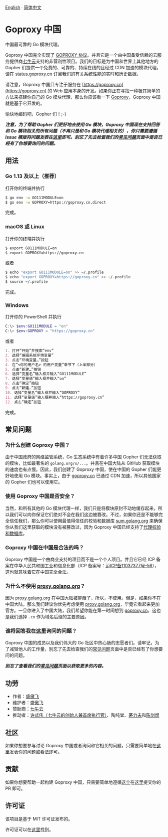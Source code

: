 [English](README.md) ∙ [简体中文](README.zh-CN.md)

# Goproxy 中国

中国最可靠的 Go 模块代理。

Goproxy 中国完全实现了 [GOPROXY 协议](https://golang.org/ref/mod#goproxy-protocol)。并且它是一个由中国备受信赖的云服务提供商[七牛云](https://www.qiniu.com)支持的非营利性项目。我们的目标是为中国和世界上其他地方的 Gopher 们提供一个免费的、可靠的、持续在线的且经过 CDN 加速的模块代理。请在 [status.goproxy.cn](https://status.goproxy.cn) 订阅我们的有关系统性能的实时和历史数据。

请注意，Goproxy 中国只专注于服务在 [https://goproxy.cn](https://goproxy.cn) 的 Web 应用本身的开发。如果你正在寻找一种极其简单的方法来搭建你自己的 Go 模块代理，那么你应该看一下 [Goproxy](https://github.com/goproxy/goproxy)，Goproxy 中国就是基于它开发的。

愉快地编码吧，Gopher 们！;-)

***注意，为了帮助 Gopher 们更好地去使用 Go 模块，Goproxy 中国现在支持回答和 Go 模块相关的所有问题（不再只是和 Go 模块代理相关的），你只需要遵循 Issue 模版将问题发表在[这里](https://github.com/goproxy/goproxy.cn/issues/new?assignees=&labels=&template=new-question.zh-CN.md&title=%E9%97%AE%E9%A2%98%EF%BC%9A)即可。别忘了先去检查我们的[常见问题](https://goproxy.cn/faq)页面中是否已经有了你想要询问的问题。***

## 用法

### Go 1.13 及以上（推荐）

打开你的终端并执行

```bash
$ go env -w GO111MODULE=on
$ go env -w GOPROXY=https://goproxy.cn,direct
```

完成。

### macOS 或 Linux

打开你的终端并执行

```bash
$ export GO111MODULE=on
$ export GOPROXY=https://goproxy.cn
```

或者

```bash
$ echo "export GO111MODULE=on" >> ~/.profile
$ echo "export GOPROXY=https://goproxy.cn" >> ~/.profile
$ source ~/.profile
```

完成。

### Windows

打开你的 PowerShell 并执行

```powershell
C:\> $env:GO111MODULE = "on"
C:\> $env:GOPROXY = "https://goproxy.cn"
```

或者

```md
1. 打开“开始”并搜索“env”
2. 选择“编辑系统环境变量”
3. 点击“环境变量…”按钮
4. 在“<你的用户名> 的用户变量”章节下（上半部分）
5. 点击“新建…”按钮
6. 选择“变量名”输入框并输入“GO111MODULE”
7. 选择“变量值”输入框并输入“on”
8. 点击“确定”按钮
9. 点击“新建…”按钮
10. 选择“变量名”输入框并输入“GOPROXY”
11. 选择“变量值”输入框并输入“https://goproxy.cn”
12. 点击“确定”按钮
```

完成。

## 常见问题

### 为什么创建 Goproxy 中国？

由于中国政府的网络监管系统，Go 生态系统中有着许多中国 Gopher 们无法获取的模块，比如最著名的 `golang.org/x/...`。并且在中国大陆从 GitHub 获取模块的速度也有点慢。因此，我们创建了 Goproxy 中国，使在中国的 Gopher 们能更好地使用 Go 模块。事实上，由于 [goproxy.cn](https://goproxy.cn) 已通过 CDN 加速，所以其他国家的 Gopher 们也可以使用它。

### 使用 Goproxy 中国是否安全？

当然，和所有其他的 Go 模块代理一样，我们只是将模块原封不动地缓存起来，所以我们可以向你保证它们绝对不会在我们这边被篡改。不过，如果你还是不能够完全信任我们，那么你可以使用最值得信任的校验和数据库 [sum.golang.org](https://sum.golang.org) 来确保你从我们这里获取的模块没有被篡改过，因为 Goproxy 中国已经支持了[代理校验和数据库](https://golang.org/design/25530-sumdb#proxying-a-checksum-database)。

### Goproxy 中国在中国是合法的吗？

Goproxy 中国是一个由商业支持的项目而不是一个个人项目。并且它已经 ICP 备案在中华人民共和国工业和信息化部（ICP 备案号：[沪ICP备11037377号-56](https://beian.miit.gov.cn)），这也就意味着它在中国完全合法。

### 为什么不使用 [proxy.golang.org](https://proxy.golang.org)？

因为 [proxy.golang.org](https://proxy.golang.org) 在中国大陆被屏蔽了，所以，不使用。但是，如果你不在中国大陆，那么我们建议你优先考虑使用 [proxy.golang.org](https://proxy.golang.org)，毕竟它看起来更加官方。一旦你进入了中国大陆，我们希望你能在第一时间想到 [goproxy.cn](https://goproxy.cn)，这也是我们选择 `.cn` 作为域名后缀的主要原因。

### 谁将回答我在[这里](https://github.com/goproxy/goproxy.cn/issues/new?assignees=&labels=&template=questions-related-to-go-modules.zh-CN.md&title=Go+%E6%A8%A1%E5%9D%97%EF%BC%9A)询问的问题？

Goproxy 中国的成员以及我们伟大的 Go 社区中热心肠的志愿者们。请牢记，为了减轻他人的工作量，别忘了先去检查我们的[常见问题](https://goproxy.cn/faq)页面中是否已经有了你想要问的问题。

***别忘了查看我们的[常见问题](https://goproxy.cn/faq)页面以获取更多的内容。***

## 功劳

* 作者：[盛傲飞](https://aofeisheng.com)
* 维护者：[盛傲飞](https://aofeisheng.com)
* 赞助商：[七牛云](https://www.qiniu.com)
* 推动者：[许式伟（七牛云的创始人兼首席执行官）](https://baike.baidu.com/item/许式伟)、陶纯堂、[茅力夫](https://github.com/forrest-mao)和[陈剑煜](https://github.com/eddycjy)

## 社区

如果你想要参与讨论 Goproxy 中国或者询问和它相关的问题，只需要简单地在[这里](https://github.com/goproxy/goproxy.cn/issues)发表你的问题或看法即可。

## 贡献

如果你想要帮助一起构建 Goproxy 中国，只需要简单地遵循[这个](https://github.com/goproxy/goproxy.cn/wiki/Contributing)在[这里](https://github.com/goproxy/goproxy.cn/pulls)提交你的 PR 即可。

## 许可证

该项目是基于 MIT 许可证发布的。

许可证可以在[这里](LICENSE)找到。
